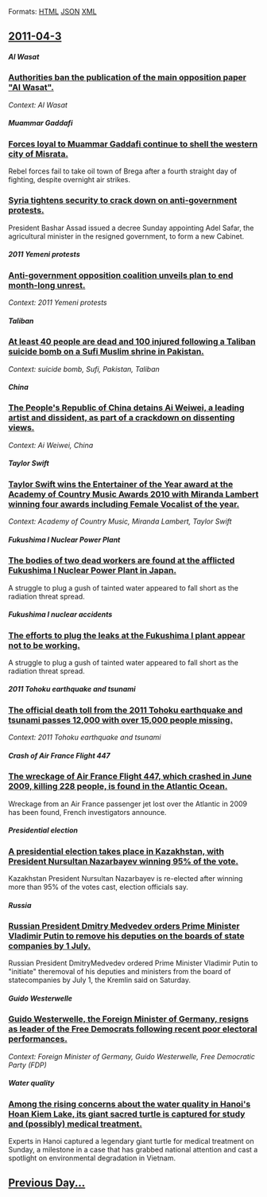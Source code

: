
Formats: [HTML](2011/04/3/index.html)  [JSON](2011/04/3/index.json)  [XML](2011/04/3/index.xml)  

## [2011-04-3](/news/2011/04/3/index.md)

##### Al Wasat
### [Authorities ban the publication of the main opposition paper "Al Wasat". ](/news/2011/04/3/authorities-ban-the-publication-of-the-main-opposition-paper-al-wasat.md)
_Context: Al Wasat_

##### Muammar Gaddafi
### [Forces loyal to Muammar Gaddafi continue to shell the western city of Misrata. ](/news/2011/04/3/forces-loyal-to-muammar-gaddafi-continue-to-shell-the-western-city-of-misrata.md)
Rebel forces fail to take oil town of Brega after a fourth straight day of fighting, despite overnight air strikes.

##### 
### [Syria tightens security to crack down on anti-government protests. ](/news/2011/04/3/syria-tightens-security-to-crack-down-on-anti-government-protests.md)
President Bashar Assad issued a decree Sunday appointing Adel Safar, the agricultural minister in the resigned government, to form a new Cabinet. 

##### 2011 Yemeni protests
### [Anti-government opposition coalition unveils plan to end month-long unrest. ](/news/2011/04/3/anti-government-opposition-coalition-unveils-plan-to-end-month-long-unrest.md)
_Context: 2011 Yemeni protests_

##### Taliban
### [At least 40 people are dead and 100 injured following a Taliban suicide bomb on a Sufi Muslim shrine in Pakistan. ](/news/2011/04/3/at-least-40-people-are-dead-and-100-injured-following-a-taliban-suicide-bomb-on-a-sufi-muslim-shrine-in-pakistan.md)
_Context: suicide bomb, Sufi, Pakistan, Taliban_

##### China
### [The People's Republic of China detains Ai Weiwei, a leading artist and dissident, as part of a crackdown on dissenting views. ](/news/2011/04/3/the-people-s-republic-of-china-detains-ai-weiwei-a-leading-artist-and-dissident-as-part-of-a-crackdown-on-dissenting-views.md)
_Context: Ai Weiwei, China_

##### Taylor Swift
### [Taylor Swift wins the Entertainer of the Year award at the Academy of Country Music Awards 2010 with Miranda Lambert winning four awards including Female Vocalist of the year. ](/news/2011/04/3/taylor-swift-wins-the-entertainer-of-the-year-award-at-the-academy-of-country-music-awards-2010-with-miranda-lambert-winning-four-awards-inc.md)
_Context: Academy of Country Music, Miranda Lambert, Taylor Swift_

##### Fukushima I Nuclear Power Plant
### [The bodies of two dead workers are found at the afflicted Fukushima I Nuclear Power Plant in Japan. ](/news/2011/04/3/the-bodies-of-two-dead-workers-are-found-at-the-afflicted-fukushima-i-nuclear-power-plant-in-japan.md)
A struggle to plug a gush of tainted water appeared to fall short as the radiation threat spread.

##### Fukushima I nuclear accidents
### [The efforts to plug the leaks at the Fukushima I plant appear not to be working. ](/news/2011/04/3/the-efforts-to-plug-the-leaks-at-the-fukushima-i-plant-appear-not-to-be-working.md)
A struggle to plug a gush of tainted water appeared to fall short as the radiation threat spread.

##### 2011 Tohoku earthquake and tsunami
### [The official death toll from the 2011 Tohoku earthquake and tsunami passes 12,000 with over 15,000 people missing. ](/news/2011/04/3/the-official-death-toll-from-the-2011-tahoku-earthquake-and-tsunami-passes-12-000-with-over-15-000-people-missing.md)
_Context: 2011 Tohoku earthquake and tsunami_

##### Crash of Air France Flight 447
### [The wreckage of Air France Flight 447, which crashed in June 2009, killing 228 people, is found in the Atlantic Ocean. ](/news/2011/04/3/the-wreckage-of-air-france-flight-447-which-crashed-in-june-2009-killing-228-people-is-found-in-the-atlantic-ocean.md)
Wreckage from an Air France passenger jet lost over the Atlantic in 2009 has been found, French investigators announce.

##### Presidential election
### [A presidential election takes place in Kazakhstan, with President Nursultan Nazarbayev winning 95% of the vote. ](/news/2011/04/3/a-presidential-election-takes-place-in-kazakhstan-with-president-nursultan-nazarbayev-winning-95-of-the-vote.md)
Kazakhstan President Nursultan Nazarbayev is re-elected after winning more than 95% of the votes cast, election officials say.

##### Russia
### [Russian President Dmitry Medvedev orders Prime Minister Vladimir Putin to remove his deputies on the boards of state companies by 1 July. ](/news/2011/04/3/russian-president-dmitry-medvedev-orders-prime-minister-vladimir-putin-to-remove-his-deputies-on-the-boards-of-state-companies-by-1-july.md)
Russian President DmitryMedvedev ordered Prime Minister Vladimir Putin to &quot;initiate&quot; theremoval of his deputies and ministers from the board of statecompanies by July 1, the Kremlin said on Saturday.

##### Guido Westerwelle
### [Guido Westerwelle, the Foreign Minister of Germany, resigns as leader of the Free Democrats following recent poor electoral performances. ](/news/2011/04/3/guido-westerwelle-the-foreign-minister-of-germany-resigns-as-leader-of-the-free-democrats-following-recent-poor-electoral-performances.md)
_Context: Foreign Minister of Germany, Guido Westerwelle, Free Democratic Party (FDP)_

##### Water quality
### [Among the rising concerns about the water quality in Hanoi's Hoan Kiem Lake, its giant sacred turtle is captured for study and (possibly) medical treatment. ](/news/2011/04/3/among-the-rising-concerns-about-the-water-quality-in-hanoi-s-hoa-n-kiao-m-lake-its-giant-sacred-turtle-is-captured-for-study-and-possibly.md)
Experts in Hanoi captured a legendary giant turtle for medical treatment on Sunday, a milestone in a case that has grabbed national attention and cast a spotlight on environmental degradation in Vietnam.

## [Previous Day...](/news/2011/04/2/index.md)

